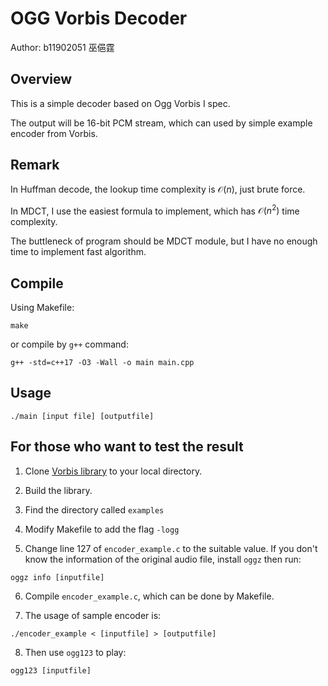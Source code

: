 # OGG Vorbis Decoder
Author: b11902051 巫俋霆

## Overview

This is a simple decoder based on Ogg Vorbis I spec.

The output will be 16-bit PCM stream, which can used by simple example encoder from Vorbis.

## Remark

In Huffman decode, the lookup time complexity is $\mathcal O(n)$, just brute force.

In MDCT, I use the easiest formula to implement, which has $\mathcal O(n^2)$ time complexity.

The buttleneck of program should be MDCT module, but I have no enough time to implement fast algorithm.

## Compile

Using Makefile:
```bash=
make
```

or compile by `g++` command:
```bash=
g++ -std=c++17 -O3 -Wall -o main main.cpp
```

## Usage

```bash=
./main [input file] [outputfile]
```

## For those who want to test the result

1. Clone [Vorbis library](https://github.com/xiph/vorbis/tree/master) to your local directory.

2. Build the library.

3. Find the directory called `examples`

4. Modify Makefile to add the flag `-logg`

5. Change line 127 of `encoder_example.c` to the suitable value. If you don't know the information of the original audio file, install `oggz` then run:
```bash=
oggz info [inputfile]
```

6. Compile `encoder_example.c`, which can be done by Makefile.

7. The usage of sample encoder is:
```bash=
./encoder_example < [inputfile] > [outputfile]
```

8. Then use `ogg123` to play:
```bash=
ogg123 [inputfile]
```
